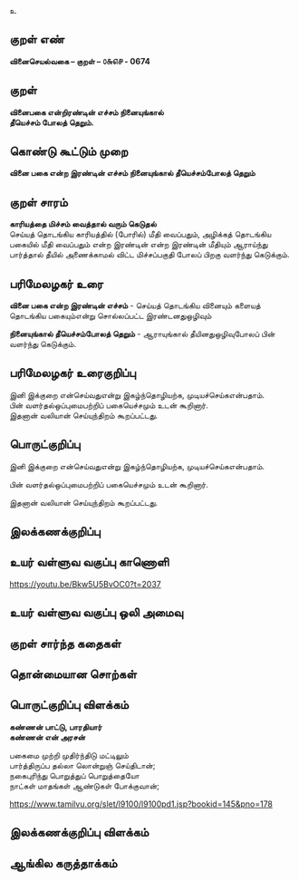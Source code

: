 உ

## குறள் எண் 

**வினைசெயல்வகை – குறள் – ௦௬௭௪ - 0674**    

## குறள் 

**வினைபகை என்றிரண்டின் எச்சம் நினையுங்கால்  
தீயெச்சம் போலத் தெறும்.**  

## கொண்டு கூட்டும் முறை

**வினை பகை என்ற இரண்டின் எச்சம் நினையுங்கால் தீயெச்சம்போலத் தெறும்**

## குறள் சாரம் 

**காரியத்தை மிச்சம் வைத்தால் வரும் கெடுதல்**  
செய்யத் தொடங்கிய காரியத்தில் (போரில்) மீதி வைப்பதும், அழிக்கத் தொடங்கிய பகையில் மீதி வைப்பதும் என்ற இரண்டின் என்ற இரண்டின் மீதியும் ஆராய்ந்து பார்த்தால் தீயில் அணைக்காமல் விட்ட மிச்சப்பகுதி போலப் பிறகு வளர்ந்து கெடுக்கும்.  

## பரிமேலழகர் உரை

**வினை பகை என்ற இரண்டின் எச்சம்** - செய்யத் தொடங்கிய வினையும் களையத் தொடங்கிய பகையும்என்று சொல்லப்பட்ட இரண்டனதுஒழிவும்  

**நினையுங்கால் தீயெச்சம்போலத் தெறும்** - ஆராயுங்கால் தீயினதுஒழிவுபோலப் பின் வளர்ந்து கெடுக்கும். 

## பரிமேலழகர் உரைகுறிப்பு   

இனி இக்குறை என்செய்வதுஎன்று இகழ்ந்தொழியற்க, முடியச்செய்கஎன்பதாம்.  
பின் வளர்தல்ஒப்புமைபற்றிப் பகையெச்சமும் உடன் கூறினார்.  
இதனான் வலியான் செய்யுந்திறம் கூறப்பட்டது.    

## பொருட்குறிப்பு 

இனி இக்குறை என்செய்வதுஎன்று இகழ்ந்தொழியற்க, முடியச்செய்கஎன்பதாம்.  

பின் வளர்தல்ஒப்புமைபற்றிப் பகையெச்சமும் உடன் கூறினார்.  

இதனான் வலியான் செய்யுந்திறம் கூறப்பட்டது.     

## இலக்கணக்குறிப்பு  


## உயர் வள்ளுவ வகுப்பு காணொளி

https://youtu.be/Bkw5U5BvOC0?t=2037 

## உயர் வள்ளுவ வகுப்பு ஒலி அமைவு 

 
## குறள் சார்ந்த கதைகள் 


## தொன்மையான சொற்கள்


## பொருட்குறிப்பு விளக்கம்

**கண்ணன் பாட்டு, பாரதியார்  
கண்ணன் என் அரசன்**  

பகைமை முற்றி முதிர்ந்திடு மட்டிலும்  
பார்த்திருப்ப தல்லா லொன்றுஞ் செய்திடான்;  
நகைபுரிந்து பொறுத்துப் பொறுத்தையோ  
நாட்கள் மாதங்கள் ஆண்டுகள் போக்குவான்;  

https://www.tamilvu.org/slet/l9100/l9100pd1.jsp?bookid=145&pno=178 

## இலக்கணக்குறிப்பு விளக்கம்


## ஆங்கில கருத்தாக்கம் 


